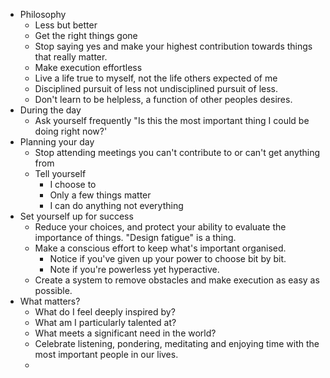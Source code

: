 - Philosophy
	- Less but better
	- Get the right things gone
	- Stop saying yes and make your highest contribution towards things that really matter.
	- Make execution effortless
	- Live a life true to myself, not the life others expected of me
	- Disciplined pursuit of less not undisciplined pursuit of less.
	- Don't learn to be helpless, a function of other peoples desires.
- During the day
	- Ask yourself frequently "Is this the most important thing I could be doing right now?'
- Planning your day
	- Stop attending meetings you can't contribute to or can't get anything from
	- Tell yourself
		- I choose to
		- Only a few things matter
		- I can do anything not everything
- Set yourself up for success
	- Reduce your choices, and protect your ability to evaluate the importance of things. "Design fatigue" is a thing.
	- Make a conscious effort to keep what's important organised.
		- Notice if you've given up your power to choose bit by bit.
		- Note if you're powerless yet hyperactive.
	- Create a system to remove obstacles and make execution as easy as possible.
- What matters?
	- What do I feel deeply inspired by?
	- What am I particularly talented at?
	- What meets a significant need in the world?
	- Celebrate listening, pondering, meditating and enjoying time with the most important people in our lives.
	-